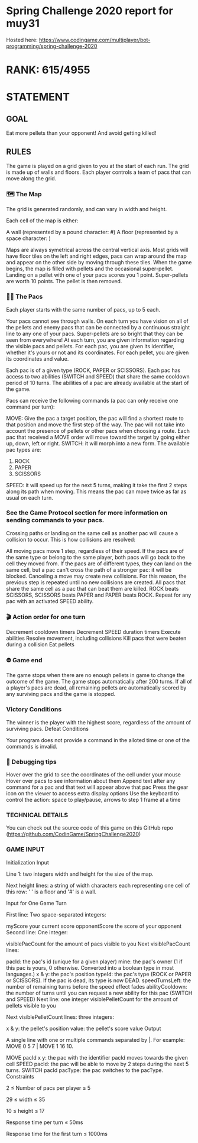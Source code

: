 # Spring Challenge 2020 report for muy31
Hosted here: https://www.codingame.com/multiplayer/bot-programming/spring-challenge-2020

# RANK: 615/4955

# STATEMENT

## GOAL
Eat more pellets than your opponent! And avoid getting killed!

## RULES
The game is played on a grid given to you at the start of each run. The grid is made up of walls and floors. Each player controls a team of pacs that can move along the grid.

### 🗺️ The Map
The grid is generated randomly, and can vary in width and height.

Each cell of the map is either:

A wall (represented by a pound character: #)
A floor (represented by a space character:  )

Maps are always symetrical across the central vertical axis. Most grids will have floor tiles on the left and right edges, pacs can wrap around the map and appear on the other side by moving through these tiles.
When the game begins, the map is filled with pellets and the occasional super-pellet. Landing on a pellet with one of your pacs scores you 1 point. 
Super-pellets are worth 10 points. The pellet is then removed. 

### 🔵🔴 The Pacs
Each player starts with the same number of pacs, up to 5 each.

Your pacs cannot see through walls. On each turn you have vision on all of the pellets and enemy pacs that can be connected by a continuous straight line to any one of your pacs. Super-pellets are so bright that they can be seen from everywhere!
At each turn, you are given information regarding the visible pacs and pellets. For each pac, you are given its identifier, whether it's yours or not and its coordinates. For each pellet, you are given its coordinates and value.

Each pac is of a given type (ROCK, PAPER or SCISSORS).
Each pac has access to two abilities (SWITCH and SPEED) that share the same cooldown period of 10 turns. The abilities of a pac are already available at the start of the game.


Pacs can receive the following commands (a pac can only receive one command per turn):

MOVE: Give the pac a target position, the pac will find a shortest route to that position and move the first step of the way. The pac will not take into account the presence of pellets or other pacs when choosing a route. Each pac that received a MOVE order will move toward the target by going either up, down, left or right.
SWITCH: it will morph into a new form. The available pac types are:
1. ROCK
2. PAPER
3. SCISSORS

SPEED: it will speed up for the next 5 turns, making it take the first 2 steps along its path when moving. This means the pac can move twice as far as usual on each turn.

### See the Game Protocol section for more information on sending commands to your pacs.

Crossing paths or landing on the same cell as another pac will cause a collision to occur. This is how collisions are resolved:

All moving pacs move 1 step, regardless of their speed.
If the pacs are of the same type or belong to the same player, both pacs will go back to the cell they moved from. If the pacs are of different types, they can land on the same cell, but a pac can't cross the path of a stronger pac: it will be blocked.
Canceling a move may create new collisions. For this reason, the previous step is repeated until no new collisions are created.
All pacs that share the same cell as a pac that can beat them are killed. ROCK beats SCISSORS, SCISSORS beats PAPER and PAPER beats ROCK.
Repeat for any pac with an activated SPEED ability.

### 🎬 Action order for one turn
Decrement cooldown timers
Decrement SPEED duration timers
Execute abilities
Resolve movement, including collisions
Kill pacs that were beaten during a collision
Eat pellets

### ⛔ Game end
The game stops when there are no enough pellets in game to change the outcome of the game. The game stops automatically after 200 turns.
If all of a player's pacs are dead, all remaining pellets are automatically scored by any surviving pacs and the game is stopped.

### Victory Conditions

The winner is the player with the highest score, regardless of the amount of surviving pacs.
Defeat Conditions

Your program does not provide a command in the alloted time or one of the commands is invalid.

### 🐞 Debugging tips
Hover over the grid to see the coordinates of the cell under your mouse
Hover over pacs to see information about them
Append text after any command for a pac and that text will appear above that pac
Press the gear icon on the viewer to access extra display options
Use the keyboard to control the action: space to play/pause, arrows to step 1 frame at a time

### TECHNICAL DETAILS
You can check out the source code of this game on this GitHub repo (https://github.com/CodinGame/SpringChallenge2020)

### GAME INPUT
Initialization Input

Line 1: two integers width and height for the size of the map.

Next height lines: a string of width characters each representing one cell of this row: ' ' is a floor and '#' is a wall.

Input for One Game Turn

First line: Two space-separated integers:

myScore your current score
opponentScore the score of your opponent
Second line: One integer:

visiblePacCount for the amount of pacs visible to you
Next visiblePacCount lines:

pacId: the pac's id (unique for a given player)
mine: the pac's owner (1 if this pac is yours, 0 otherwise. Converted into a boolean type in most languages.)
x & y: the pac's position
typeId: the pac's type (ROCK or PAPER or SCISSORS). If the pac is dead, its type is now DEAD.
speedTurnsLeft: the number of remaining turns before the speed effect fades
abilityCooldown: the number of turns until you can request a new ability for this pac (SWITCH and SPEED)
Next line: one integer visiblePelletCount for the amount of pellets visible to you

Next visiblePelletCount lines: three integers:

x & y: the pellet's position
value: the pellet's score value
Output

A single line with one or multiple commands separated by |. For example: MOVE 0 5 7 | MOVE 1 16 10.

MOVE pacId x y: the pac with the identifier pacId moves towards the given cell
SPEED pacId: the pac will be able to move by 2 steps during the next 5 turns.
SWITCH pacId pacType: the pac switches to the pacType.
Constraints

2 ≤ Number of pacs per player ≤ 5

29 ≤ width ≤ 35

10 ≤ height ≤ 17

Response time per turn ≤ 50ms

Response time for the first turn ≤ 1000ms

